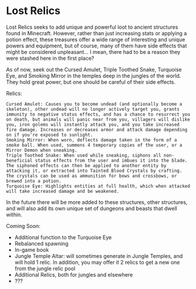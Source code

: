 # Lost Relics
Lost Relics seeks to add unique and powerful loot to ancient structures found in Minecraft. However, rather than just increasing stats or applying a potion effect, these treasures offer a wide range of interesting and unique powers and equipment, but of course, many of them have side effects that might be considered unpleasant… I mean, there had to be a reason they were stashed here in the first place?

As of now, seek out the Cursed Amulet, Triple Toothed Snake, Turquoise Eye, and Smoking Mirror in the temples deep in the jungles of the world. They hold great power, but one should be careful of their side effects.

Relics:
```
Cursed Amulet: Causes you to become undead (and optionally become a skeleton), other undead will no longer actively target you, grants immunity to negative status effects, and has a chance to resurrect you on death, but animals will panic near from you, villagers will dislike you, iron golems will instantly attack you, and you take increased fire damage. Increases or decreases armor and attack damage depending on if you're exposed to sunlight.
Smoking Mirror: When worn, deflects damage taken in the form of a smoke ball. When used, summons 4 temporary copies of the user, or a Mirror Demon when sneaking.
Triple Toothed Snake: When used while sneaking, siphons all non-beneficial status effects from the user and imbues it into the blade. The siphoned effects can then be applied to another entity by attacking it, or extracted into Tainted Blood Crystals by crafting. The crystals can be used as ammunition for bows and crossbows, or brewed into a potion.
Turquoise Eye: Highlights entities at full health, which when attacked will take increased damage and be weakened.
```

In the future there will be more added to these structures, other structures, and will also add its own unique set of dungeons and beasts that dwell within.

Coming Soon:
* Additional function to the Turquoise Eye
* Rebalanced spawning
* In-game book
* Jungle Temple Altar: will sometimes generate in Jungle Temples, and will hold 1 relic. In addition, you may offer it 2 relics to get a new one from the jungle relic pool
* Additional Relics, both for jungles and elsewhere
* ???
